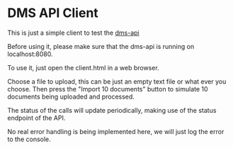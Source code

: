 # DMS API Client

This is just a simple client to test the [dms-api](https://github.com/mudderman/dms-api)

Before using it, please make sure that the dms-api is running on localhost:8080.

To use it, just open the client.html in a web browser.

Choose a file to upload, this can be just an empty text file or what ever you choose.
Then press the "Import 10 documents" button to simulate 10 documents being uploaded and processed.

The status of the calls will update periodically, making use of the status endpoint of the API.

No real error handling is being implemented here, we will just log the error to the console.
